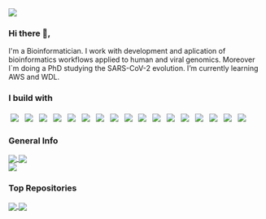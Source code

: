 <img src="https://hits.seeyoufarm.com/api/count/incr/badge.svg?url=https%3A%2F%2Fgithub.com%2F{dezordi}1212%2Fhit-counter">

### Hi there 👋,

I'm a Bioinformatician. I work with development and aplication of bioinformatics workflows applied to human and viral genomics. Moreover I`m doing a PhD studying the SARS-CoV-2 evolution. I’m currently learning AWS and WDL.

### I build with

<p>
  <img src="https://img.shields.io/badge/Python-FFD43B?style=for-the-badge&logo=python&logoColor=blue" style="vertical-align:top; margin:4px">
  <img src="https://img.shields.io/badge/R-276DC3?style=for-the-badge&logo=r&logoColor=white" style="vertical-align:top; margin:4px">
  <img src="https://img.shields.io/badge/Shell_Script-121011?style=for-the-badge&logo=gnu-bash&logoColor=white" style="vertical-align:top; margin:4px">
  <img src="https://img.shields.io/badge/HTML5-E34F26?style=for-the-badge&logo=html5&logoColor=white" style="vertical-align:top; margin:4px">
  <img src="https://img.shields.io/badge/CSS3-1572B6?style=for-the-badge&logo=css3&logoColor=white" style="vertical-align:top; margin:4px">
  <img src=" https://img.shields.io/badge/Markdown-000000?style=for-the-badge&logo=markdown&logoColor=white" style="vertical-align:top; margin:4px">
  <img src="https://img.shields.io/badge/GIT-E44C30?style=for-the-badge&logo=git&logoColor=white" style="vertical-align:top; margin:4px">
  <img src="https://img.shields.io/badge/GitHub-100000?style=for-the-badge&logo=github&logoColor=white" style="vertical-align:top; margin:4px">
  <img src="https://img.shields.io/badge/conda-342B029.svg?&style=for-the-badge&logo=anaconda&logoColor=white" style="vertical-align:top; margin:4px">
  <img src="https://img.shields.io/badge/Ubuntu-E95420?style=for-the-badge&logo=ubuntu&logoColor=white" style="vertical-align:top; margin:4px">
  <img src="https://img.shields.io/badge/GNU%20Bash-4EAA25?style=for-the-badge&logo=GNU%20Bash&logoColor=white" style="vertical-align:top; margin:4px">
  <img src="https://img.shields.io/badge/Amazon_AWS-FF9900?style=for-the-badge&logo=amazonaws&logoColor=white" style="vertical-align:top; margin:4px">
  <img src="https://img.shields.io/badge/Docker-2CA5E0?style=for-the-badge&logo=docker&logoColor=white" style="vertical-align:top; margin:4px">
  <img src="https://img.shields.io/badge/Inkscape-000000?style=for-the-badge&logo=Inkscape&logoColor=white" style="vertical-align:top; margin:4px">
  <img src="https://img.shields.io/badge/VSCode-0078D4?style=for-the-badge&logo=visual%20studio%20code&logoColor=white" style="vertical-align:top; margin:4px">
  <img src="https://img.shields.io/badge/Notion-000000?style=for-the-badge&logo=notion&logoColor=white" style="vertical-align:top; margin:4px">
  <img src="https://img.shields.io/badge/Trello-0052CC?style=for-the-badge&logo=trello&logoColor=white" style="vertical-align:top; margin:4px"> 
</p>

### General Info

<a href="https://github.com/anuraghazra/github-readme-stats">
  <img align="center" src="https://github-readme-stats.vercel.app/api?username=dezordi&count_private=true&show_icons=true&theme=dracula" />
</a>
<a href="https://github.com/anuraghazra/anuraghazra.github.io">
  <img align="center" src="https://github-readme-stats.vercel.app/api/top-langs/?username=dezordi&&count_private=true&show_icons=true&theme=dracula&langs_count=20&layout=compact" />
</a>
<br>

<img align="center" src="https://github-readme-streak-stats.herokuapp.com/?user=dezordi&theme=dracula">

### Top Repositories


<a href="https://github.com/anuraghazra/github-readme-stats">
  <img align="center" src="https://github-readme-stats.vercel.app/api/pin/?username=dezordi&repo=viralflow&theme=dracula" />
</a>
<a href="https://github.com/anuraghazra/anuraghazra.github.io">
  <img align="center" src="https://github-readme-stats.vercel.app/api/pin/?username=dezordi&repo=lab_stuff&theme=dracula" />
</a>
<br>
